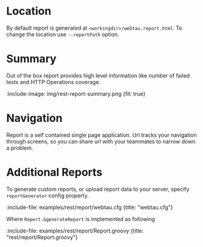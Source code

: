 # Location

By default report is generated at `<workingdir>/webtau.report.html`. To change the location use `--reportPath` option. 

# Summary

Out of the box report provides high level information like number of failed tests and HTTP Operations coverage.

:include-image: img/rest-report-summary.png {fit: true}

# Navigation

Report is a self contained single page application. 
Url tracks your navigation through screens, so you can share url with your teammates to narrow down a problem.  

# Additional Reports

To generate custom reports, or upload report data to your server, specify `reportGenerator` config property.

:include-file: examples/rest/report/webtau.cfg {title: "webtau.cfg"}

Where `Report.&generateReport` is implemented as following

:include-file: examples/rest/report/Report.groovy {title: "rest/report/Report.groovy"}

